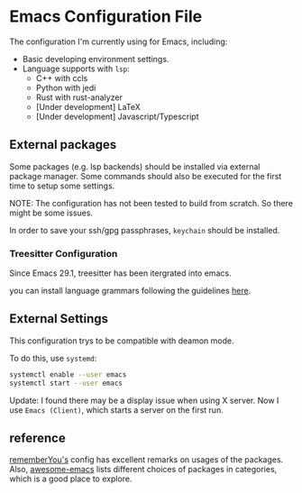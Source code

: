 # Emacs Configuration File

The configuration I'm currently using for Emacs, including:

+ Basic developing environment settings.
+ Language supports with `lsp`:
  - C++ with ccls
  - Python with jedi
  - Rust with rust-analyzer
  - [Under development] LaTeX
  - [Under development] Javascript/Typescript

## External packages

Some packages (e.g. lsp backends) should be installed via external package manager. Some commands should also be executed for the first time to setup some settings.

NOTE: The configuration has not been tested to build from scratch. So there might be some issues.

In order to save your ssh/gpg passphrases, `keychain` should be installed.

### Treesitter Configuration

Since Emacs 29.1, treesitter has been itergrated into emacs.

you can install language grammars following the guidelines [here](https://www.masteringemacs.org/article/how-to-get-started-tree-sitter).

## External Settings

This configuration trys to be compatible with deamon mode.

To do this, use `systemd`:

``` bash
systemctl enable --user emacs
systemctl start --user emacs
```

Update: I found there may be a display issue when using X server. Now I use `Emacs (Client)`, which starts a server on the first run.

## reference

[rememberYou's](https://github.com/rememberYou/.emacs.d) config has excellent remarks on usages of the packages. Also, [awesome-emacs](https://github.com/emacs-tw/awesome-emacs) lists different choices of packages in categories, which is a good place to explore.
